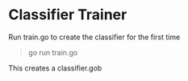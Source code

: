 Classifier Trainer
==================

Run train.go to create the classifier for the first time
> go run train.go 

This creates a classifier.gob

